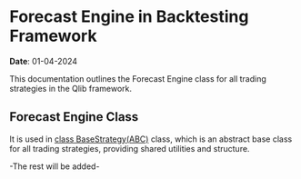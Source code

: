 # Forecast Engine in Backtesting Framework

**Date**: 01-04-2024  

This documentation outlines the Forecast Engine class for all trading strategies in the Qlib framework.

## Forecast Engine Class

It is used in [class BaseStrategy(ABC)](/doc/engine/base_class) class, which is an abstract base class for all trading strategies, providing shared utilities and structure.

-The rest will be added-